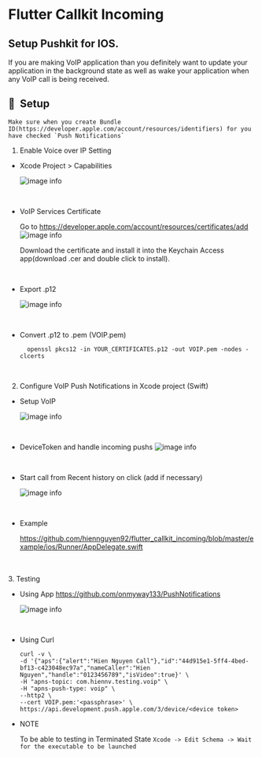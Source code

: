 # Flutter Callkit Incoming

## Setup Pushkit for IOS.

If you are making VoIP application than you definitely want to update your application in the background state as well as wake your application when any VoIP call is being received.

## 🚀&nbsp; Setup


    Make sure when you create Bundle ID(https://developer.apple.com/account/resources/identifiers) for you have checked `Push Notifications`

1. Enable Voice over IP Setting
  * Xcode Project > Capabilities

    ![image info](https://raw.githubusercontent.com/hiennguyen92/flutter_callkit_incoming/master/images/Setting.png)

  <br>

  * VoIP Services Certificate

    Go to https://developer.apple.com/account/resources/certificates/add
    ![image info](https://raw.githubusercontent.com/hiennguyen92/flutter_callkit_incoming/master/images/VoIPServicesCertificate.png)

    Download the certificate and install it into the Keychain Access app(download .cer and double click to install).

  <br>
    
  * Export .p12

    ![image info](https://raw.githubusercontent.com/hiennguyen92/flutter_callkit_incoming/master/images/KeychainAccess.png)

  <br>
    
  * Convert .p12 to .pem (VOIP.pem)

    ```console
      openssl pkcs12 -in YOUR_CERTIFICATES.p12 -out VOIP.pem -nodes -clcerts
    ```
<br>

2. Configure VoIP Push Notifications in Xcode project (Swift)

* Setup VoIP

  ![image info](https://raw.githubusercontent.com/hiennguyen92/flutter_callkit_incoming/master/images/Xcode-S1.png)

<br>

* DeviceToken and handle incoming pushs
  ![image info](https://raw.githubusercontent.com/hiennguyen92/flutter_callkit_incoming/master/images/Xcode-S2.png)

<br>

* Start call from Recent history on click (add if necessary)

  ![image info](https://raw.githubusercontent.com/hiennguyen92/flutter_callkit_incoming/master/images/Xcode-S3.png)

<br>

* Example

  https://github.com/hiennguyen92/flutter_callkit_incoming/blob/master/example/ios/Runner/AppDelegate.swift
<br>
<br>
3. Testing

  * Using App
    https://github.com/onmyway133/PushNotifications

    ![image info](https://raw.githubusercontent.com/hiennguyen92/flutter_callkit_incoming/master/images/TestingApp.png)

<br>

  * Using Curl
    ```
    curl -v \
    -d '{"aps":{"alert":"Hien Nguyen Call"},"id":"44d915e1-5ff4-4bed-bf13-c423048ec97a","nameCaller":"Hien Nguyen","handle":"0123456789","isVideo":true}' \
    -H "apns-topic: com.hiennv.testing.voip" \
    -H "apns-push-type: voip" \
    --http2 \
    --cert VOIP.pem:'<passphrase>' \
    https://api.development.push.apple.com/3/device/<device token>
    ```

  * NOTE

    To be able to testing in Terminated State
    `Xcode -> Edit Schema -> Wait for the executable to be launched`
